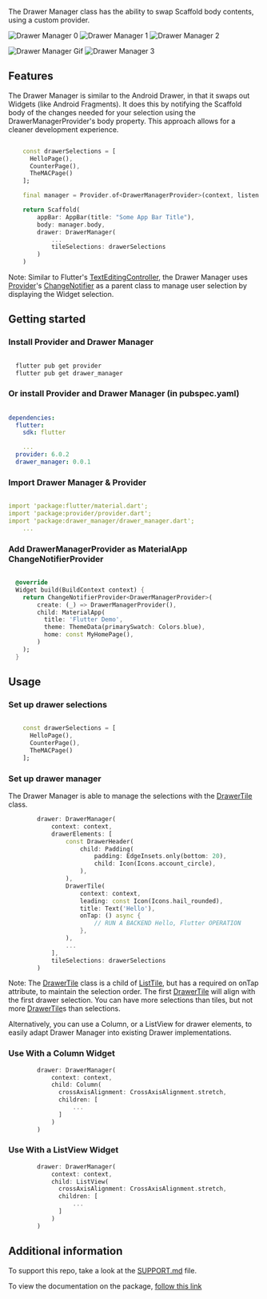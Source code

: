 
The Drawer Manager class has the ability to swap Scaffold body contents, using a custom provider.

![Drawer Manager 0](media/drawer_manager_0.png) ![Drawer Manager 1](media/drawer_manager_1.png) ![Drawer Manager 2](media/drawer_manager_2.png)

![Drawer Manager Gif](media/drawer_manager_ezgif_resize.gif) ![Drawer Manager 3](media/drawer_manager_3.png)

## Features

The Drawer Manager is similar to the Android Drawer, in that it swaps out Widgets (like Android Fragments). It does this by notifying the Scaffold body of the changes needed for your selection using the DrawerManagerProvider's body property. This approach allows for a cleaner development experience.

```dart

    const drawerSelections = [
      HelloPage(),
      CounterPage(),
      TheMACPage()
    ];

    final manager = Provider.of<DrawerManagerProvider>(context, listen: false);

    return Scaffold(
        appBar: AppBar(title: "Some App Bar Title"),
        body: manager.body,
        drawer: DrawerManager(
            ...
            tileSelections: drawerSelections
        )
    )

```

Note: Similar to Flutter's [TextEditingController](https://api.flutter.dev/flutter/widgets/TextEditingController-class.html), the Drawer Manager uses [Provider](https://pub.dev/packages/provider)'s [ChangeNotifier](https://api.flutter.dev/flutter/foundation/ChangeNotifier-class.html) as a parent class to manage user selection by displaying the Widget selection.


## Getting started

### Install Provider and Drawer Manager
```bash

  flutter pub get provider
  flutter pub get drawer_manager

```

### Or install Provider and Drawer Manager (in pubspec.yaml)
```yaml
    
dependencies:
  flutter:
    sdk: flutter

    ...
  provider: 6.0.2
  drawer_manager: 0.0.1

```

### Import Drawer Manager & Provider
```yaml

import 'package:flutter/material.dart';
import 'package:provider/provider.dart';
import 'package:drawer_manager/drawer_manager.dart';
    ...

```

### Add DrawerManagerProvider as MaterialApp ChangeNotifierProvider
```dart

  @override
  Widget build(BuildContext context) {
    return ChangeNotifierProvider<DrawerManagerProvider>(
        create: (_) => DrawerManagerProvider(),
        child: MaterialApp(
          title: 'Flutter Demo',
          theme: ThemeData(primarySwatch: Colors.blue),
          home: const MyHomePage(),
        )
    );
  }

```

## Usage

### Set up drawer selections
```dart

    const drawerSelections = [
      HelloPage(),
      CounterPage(),
      TheMACPage()
    ];

```

### Set up drawer manager

The Drawer Manager is able to manage the selections with the [DrawerTile](https://pub.dev/documentation/drawer_manager/latest/drawer_manager/DrawerTile-class.html) class.

```dart
        drawer: DrawerManager(
            context: context,
            drawerElements: [
                const DrawerHeader(
                    child: Padding(
                        padding: EdgeInsets.only(bottom: 20),
                        child: Icon(Icons.account_circle),
                    ),
                ),
                DrawerTile(
                    context: context,
                    leading: const Icon(Icons.hail_rounded),
                    title: Text('Hello'),
                    onTap: () async {
                        // RUN A BACKEND Hello, Flutter OPERATION
                    },
                ),
                ...
            ],
            tileSelections: drawerSelections
        )

```

Note: The [DrawerTile](https://pub.dev/documentation/drawer_manager/latest/drawer_manager/DrawerTile-class.html) class is a child of [ListTile](https://api.flutter.dev/flutter/material/ListTile-class.html), but has a required on onTap attribute, to maintain the selection order. The first [DrawerTile](https://pub.dev/documentation/drawer_manager/latest/drawer_manager/DrawerTile-class.html) will align with the first drawer selection. You can have more selections than tiles, but not more [DrawerTile](https://pub.dev/documentation/drawer_manager/latest/drawer_manager/DrawerTile-class.html)s than selections.


Alternatively, you can use a Column, or a ListView for drawer elements, to easily adapt Drawer Manager into existing Drawer implementations.

### Use With a Column Widget
```dart
        drawer: DrawerManager(
            context: context,
            child: Column(
              crossAxisAlignment: CrossAxisAlignment.stretch,
              children: [
                  ...
              ]
            )
        )

```

### Use With a ListView Widget
```dart
        drawer: DrawerManager(
            context: context,
            child: ListView(
              crossAxisAlignment: CrossAxisAlignment.stretch,
              children: [
                  ...
              ]
            )
        )

```

## Additional information

To support this repo, take a look at the [SUPPORT.md](https://github.com/the-mac/drawer_manager/blob/main/SUPPORT.md) file.

To view the documentation on the package, [follow this link](https://pub.dev/documentation/drawer_manager/latest/)
